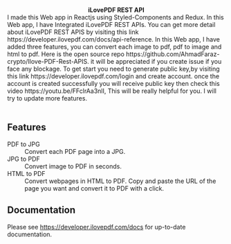 <br />

<div align="center"><strong>iLovePDF REST API</strong></div>
<div align="">I made this Web app in Reactjs using Styled-Components and Redux. In this Web app, I have Integrated iLovePDF REST APIs. You can get more detail about iLovePDF REST APIS by visiting this link https://developer.ilovepdf.com/docs/api-reference. In this Web app, I have added three features, you  can convert each image to pdf, pdf to image and html to pdf. Here is the open source repo https://github.com/AhmadFaraz-crypto/Ilove-PDF-Rest-APIS.
it will be appreciated if you create issue if you face any blockage. 
To get start you need to generate public key,by visiting this link https://developer.ilovepdf.com/login and create account. once the account is created successfully you will receive public key then check this video https://youtu.be/FFclrAa3nlI, This will be really helpful for you.
I will try to update more features.</div>

<br />

## Features

<dl>
  <dt>PDF to JPG</dt>
  <dd>Convert each PDF page into a JPG.</dd>
  <dt>JPG to PDF</dt>
  <dd>Convert image to PDF in seconds.</dd>
  <dt>HTML to PDF</dt>
  <dd>Convert webpages in HTML to PDF. Copy and paste the URL of the page you want and convert it to PDF with a click.</dd>
</dl>

## Documentation
Please see https://developer.ilovepdf.com/docs for up-to-date documentation.

